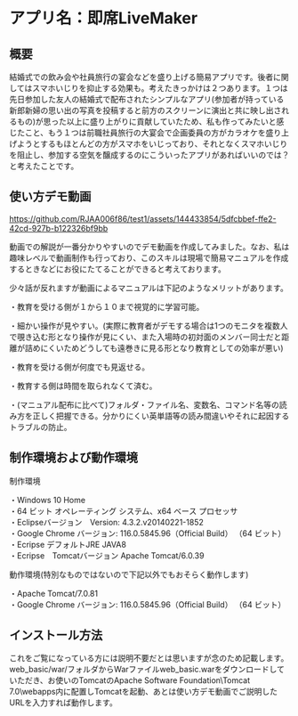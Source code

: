 # アプリ名：即席LiveMaker

## 概要

結婚式での飲み会や社員旅行の宴会などを盛り上げる簡易アプリです。後者に関してはスマホいじりを抑止する効果も。考えたきっかけは２つあります。１つは先日参加した友人の結婚式で配布されたシンプルなアプリ(参加者が持っている新郎新婦の思い出の写真を投稿すると前方のスクリーンに演出と共に映し出されるもの)が思った以上に盛り上がりに貢献していたため、私も作ってみたいと感じたこと、もう１つは前職社員旅行の大宴会で企画委員の方がカラオケを盛り上げようとするもほとんどの方がスマホをいじっており、それとなくスマホいじりを阻止し、参加する空気を醸成するのにこういったアプリがあればいいのでは？と考えたことです。
## 使い方デモ動画
https://github.com/RJAA006f86/test1/assets/144433854/5dfcbbef-ffe2-42cd-927b-b122326bf9bb

動画での解説が一番分かりやすいのでデモ動画を作成してみました。なお、私は趣味レベルで動画制作も行っており、このスキルは現場で簡易マニュアルを作成するときなどにお役にたてることができると考えております。

少々話が反れますが動画によるマニュアルは下記のようなメリットがあります。

・教育を受ける側が１から１０まで視覚的に学習可能。

・細かい操作が見やすい。(実際に教育者がデモする場合は1つのモニタを複数人で覗き込む形となり操作が見にくい、また入場時の初対面のメンバー同士だと距離が詰めにくいためどうしても遠巻きに見る形となり教育としての効率が悪い)

・教育を受ける側が何度でも見返せる。

・教育する側は時間を取られなくて済む。

・(マニュアル配布に比べて)フォルダ・ファイル名、変数名、コマンド名等の読み方を正しく把握できる。分かりにくい英単語等の読み間違いやそれに起因するトラブルの防止。

## 制作環境および動作環境

制作環境

・Windows 10 Home  
・64 ビット オペレーティング システム、x64 ベース プロセッサ  
・Eclipseバージョン　Version: 4.3.2.v20140221-1852  
・Google Chrome バージョン: 116.0.5845.96（Official Build） （64 ビット）  
・Ecripse デフォルトJRE JAVA8  
・Ecripse　Tomcatバージョン Apache Tomcat/6.0.39  

動作環境(特別なものではないので下記以外でもおそらく動作します)

・Apache Tomcat/7.0.81  
・Google Chrome バージョン: 116.0.5845.96（Official Build） （64 ビット）

## インストール方法
これをご覧になっている方には説明不要だとは思いますが念のため記載します。web_basic/war/フォルダからWarファイルweb_basic.warをダウンロードしていただき、お使いのTomcatのApache Software Foundation\Tomcat 7.0\webapps内に配置しTomcatを起動、あとは使い方デモ動画でご説明したURLを入力すれば動作します。


